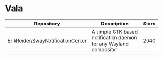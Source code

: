 # Vala

| Repository                                                                                | Description                                                       | Stars |
| ----------------------------------------------------------------------------------------- | ----------------------------------------------------------------- | ----- |
| [ErikReider/SwayNotificationCenter](https://github.com/ErikReider/SwayNotificationCenter) | A simple GTK based notification daemon for any Wayland compositor | 2040  |
